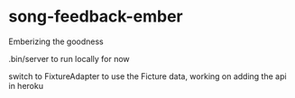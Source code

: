 song-feedback-ember
===================

Emberizing the goodness

.bin/server to run locally for now

switch to FixtureAdapter to use the Ficture data, working on adding the api in heroku
